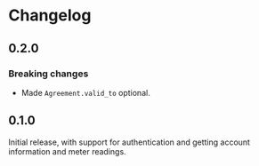 # Changelog

## 0.2.0

### Breaking changes

- Made `Agreement.valid_to` optional.

## 0.1.0

Initial release, with support for authentication and getting account information and meter readings.
